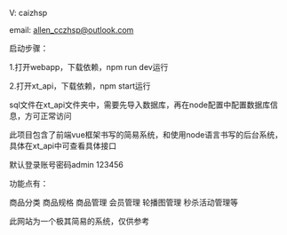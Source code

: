 V:  caizhsp

email:  allen_cczhsp@outlook.com

启动步骤：

1.打开webapp，下载依赖，npm run dev运行

2.打开xt_api，下载依赖，npm start运行



sql文件在xt_api文件夹中，需要先导入数据库，再在node配置中配置数据库信息，方可正常访问

此项目包含了前端vue框架书写的简易系统，和使用node语言书写的后台系统，具体在xt_api中可查看具体接口

默认登录账号密码admin 123456

功能点有：

商品分类
商品规格
商品管理
会员管理
轮播图管理
秒杀活动管理等

此网站为一个极其简易的系统，仅供参考
